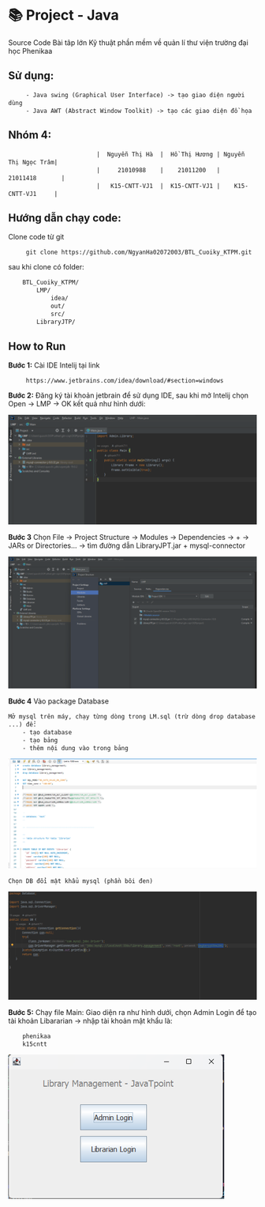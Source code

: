 # 📚 Project - Java

Source Code Bài tâp lớn Kỹ thuật phần mềm về quản lí thư viện trường đại học Phenikaa

## Sử dụng: 

         - Java swing (Graphical User Interface) -> tạo giao diện người dùng 
         - Java AWT (Abstract Window Toolkit) -> tạo các giao diện đồ họa

## Nhóm 4:

                             |  Nguyễn Thị Hà  |  Hồ Thị Hương | Nguyễn Thị Ngọc Trâm|
                             |     21010988    |    21011200   |      21011418       |  
                             |   K15-CNTT-VJ1  |  K15-CNTT-VJ1 |    K15-CNTT-VJ1     |

## Hướng dẫn chạy code:

Clone code từ git

         git clone https://github.com/NgyanHa02072003/BTL_Cuoiky_KTPM.git

sau khi clone có folder:

        BTL_Cuoiky_KTPM/
            LMP/
                idea/
                out/
                src/
            LibraryJTP/

## How to Run

**Bước 1:** Cài IDE Intelij tại link

         https://www.jetbrains.com/idea/download/#section=windows 

**Bước 2:** Đăng ký tài khoản jetbrain để sử dụng IDE, sau khi mở Intelij chọn Open -> LMP -> OK kết quả như hình dưới:

![step2](Images/OpenProject.png)

**Bước 3** Chọn File -> Project Structure -> Modules -> Dependencies -> + -> JARs or Directories... -> tìm đường dẫn LibraryJPT.jar + mysql-connector

![step3](Images/JAR.png)

**Bước 4** Vào package Database 

    Mở mysql trên máy, chạy từng dòng trong LM.sql (trừ dòng drop database ...) để:
        - tạo database
        - tạo bảng
        - thêm nội dung vào trong bảng 

![step4](Images/mysql.png)

    Chọn DB đổi mật khẩu mysql (phần bôi đen)

![step4](Images/password.png)

**Bước 5:** Chạy file Main: Giao diện ra như hình dưới, chọn Admin Login để tạo tài khoản Libararian -> nhập tài khoản mật khẩu là:

        phenikaa
        k15cntt

![step5](Images/run.png)
